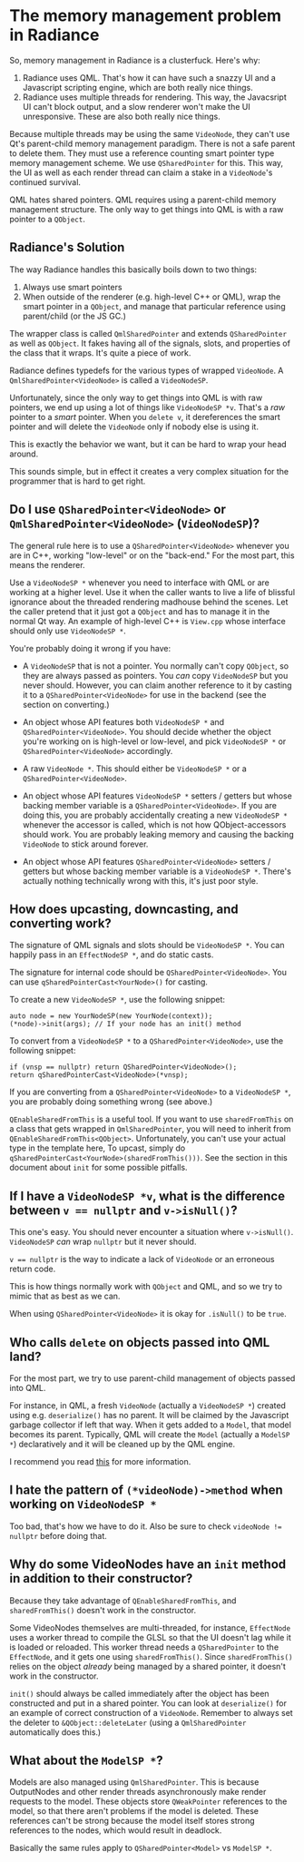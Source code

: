 # The memory management problem in Radiance

So, memory management in Radiance is a clusterfuck. Here's why:

1. Radiance uses QML. That's how it can have such a snazzy UI and a Javascript scripting engine, which are both really nice things.
2. Radiance uses multiple threads for rendering. This way, the Javacsript UI can't block output, and a slow renderer won't make the UI unresponsive. These are also both really nice things.

Because multiple threads may be using the same `VideoNode`, they can't use Qt's parent-child memory management paradigm. There is not a safe parent to delete them. They must use a reference counting smart pointer type memory management scheme. We use `QSharedPointer` for this. This way, the UI as well as each render thread can claim a stake in a `VideoNode`'s continued survival.

QML hates shared pointers. QML requires using a parent-child memory management structure. The only way to get things into QML is with a raw pointer to a `QObject`.

## Radiance's Solution

The way Radiance handles this basically boils down to two things:

1. Always use smart pointers
2. When outside of the renderer (e.g. high-level C++ or QML), wrap the smart pointer in a `QObject`, and manage that particular reference using parent/child (or the JS GC.)

The wrapper class is called `QmlSharedPointer` and extends `QSharedPointer` as well as `QObject`. It fakes having all of the signals, slots, and properties of the class that it wraps. It's quite a piece of work.

Radiance defines typedefs for the various types of wrapped `VideoNode`. A `QmlSharedPointer<VideoNode>` is called a `VideoNodeSP`.

Unfortunately, since the only way to get things into QML is with raw pointers, we end up using a lot of things like `VideoNodeSP *v`.
That's a *raw* pointer to a *smart* pointer.
When you `delete v`, it dereferences the smart pointer and will delete the `VideoNode` only if nobody else is using it.

This is exactly the behavior we want, but it can be hard to wrap your head around.

This sounds simple, but in effect it creates a very complex situation for the programmer that is hard to get right.

## Do I use `QSharedPointer<VideoNode>` or `QmlSharedPointer<VideoNode>` (`VideoNodeSP`)?

The general rule here is to use a `QSharedPointer<VideoNode>` whenever you are in C++,
working "low-level" or on the "back-end." For the most part, this means the renderer.

Use a `VideoNodeSP *` whenever you need to interface with QML or are working at a higher level.
Use it when the caller wants to live a life of blissful ignorance about the threaded rendering madhouse behind the scenes.
Let the caller pretend that it just got a `QObject` and has to manage it in the normal Qt way.
An example of high-level C++ is `View.cpp` whose interface should only use `VideoNodeSP *`.

You're probably doing it wrong if you have:

- A `VideoNodeSP` that is not a pointer. You normally can't copy `QObject`, so they are always passed as pointers.
  You *can* copy `VideoNodeSP` but you never should.
  However, you can claim another reference to it by
  casting it to a `QSharedPointer<VideoNode>` for use in the backend (see the section on converting.)

- An object whose API features both `VideoNodeSP *` and `QSharedPointer<VideoNode>`.
  You should decide whether the object you're working on is high-level or low-level,
  and pick `VideoNodeSP *` or `QSharedPointer<VideoNode>` accordingly.

- A raw `VideoNode *`. This should either be `VideoNodeSP *` or a `QSharedPointer<VideoNode>`.

- An object whose API features `VideoNodeSP *` setters / getters but whose backing member variable is a `QSharedPointer<VideoNode>`.
  If you are doing this, you are probably accidentally creating a new `VideoNodeSP *` whenever the accessor is called,
  which is not how QObject-accessors should work. You are probably leaking memory
  and causing the backing `VideoNode` to stick around forever.

- An object whose API features `QSharedPointer<VideoNode>` setters / getters but whose backing member variable is a `VideoNodeSP *`.
  There's actually nothing technically wrong with this, it's just poor style.

## How does upcasting, downcasting, and converting work?

The signature of QML signals and slots should be `VideoNodeSP *`. You can happily pass in an `EffectNodeSP *`, and do static casts.

The signature for internal code should be `QSharedPointer<VideoNode>`. You can use `qSharedPointerCast<YourNode>()` for casting.

To create a new `VideoNodeSP *`, use the following snippet:

```
auto node = new YourNodeSP(new YourNode(context));
(*node)->init(args); // If your node has an init() method
```

To convert from a `VideoNodeSP *` to a `QSharedPointer<VideoNode>`, use the following snippet:

```
if (vnsp == nullptr) return QSharedPointer<VideoNode>();
return qSharedPointerCast<VideoNode>(*vnsp);
```

If you are converting from a `QSharedPointer<VideoNode>` to a `VideoNodeSP *`, you are probably doing something wrong (see above.)

`QEnableSharedFromThis` is a useful tool. If you want to use `sharedFromThis` on a class that gets wrapped in `QmlSharedPointer`,
you will need to inherit from `QEnableSharedFromThis<QObject>`. Unfortunately, you can't use your actual type in the template here,
To upcast, simply do `qSharedPointerCast<YourNode>(sharedFromThis()))`.
See the section in this document about `init` for some possible pitfalls.

## If I have a `VideoNodeSP *v`, what is the difference between `v == nullptr` and `v->isNull()`?

This one's easy. You should never encounter a situation where `v->isNull()`.
`VideoNodeSP` *can* wrap `nullptr` but it never should.

`v == nullptr` is the way to indicate a lack of `VideoNode` or an erroneous return code.

This is how things normally work with `QObject` and QML, and so we try to mimic that as best as we can.

When using `QSharedPointer<VideoNode>` it is okay for `.isNull()` to be `true`.

## Who calls `delete` on objects passed into QML land?

For the most part, we try to use parent-child management of objects passed into QML.

For instance, in QML, a fresh `VideoNode` (actually a `VideoNodeSP *`) created using e.g. `deserialize()` has no parent.
It will be claimed by the Javascript garbage collector if left that way.
When it gets added to a `Model`, that model becomes its parent.
Typically, QML will create the `Model` (actually a `ModelSP *`) declaratively and it will be cleaned up by the QML engine.

I recommend you read [this](https://wiki.qt.io/Shared_Pointers_and_QML_Ownership) for more information.

## I hate the pattern of `(*videoNode)->method` when working on `VideoNodeSP *`

Too bad, that's how we have to do it. Also be sure to check `videoNode != nullptr` before doing that.

## Why do some VideoNodes have an `init` method in addition to their constructor?

Because they take advantage of `QEnableSharedFromThis`, and `sharedFromThis()` doesn't work in the constructor.

Some VideoNodes themselves are multi-threaded, for instance, `EffectNode` uses a worker thread to compile the GLSL
so that the UI doesn't lag while it is loaded or reloaded.
This worker thread needs a `QSharedPointer` to the `EffectNode`, and it gets one using `sharedFromThis()`.
Since `sharedFromThis()` relies on the object *already* being managed by a shared pointer, it doesn't work in the constructor.

`init()` should always be called immediately after the object has been constructed and put in a shared pointer.
You can look at `deserialize()` for an example of correct construction of a `VideoNode`.
Remember to always set the deleter to `&QObject::deleteLater` (using a `QmlSharedPointer` automatically does this.)

## What about the `ModelSP *`?

Models are also managed using `QmlSharedPointer`. This is because OutputNodes and other render threads asynchronously make render requests to the model.
These objects store `QWeakPointer` references to the model, so that there aren't problems if the model is deleted.
These references can't be strong because the model itself stores strong references to the nodes, which would result in deadlock.

Basically the same rules apply to `QSharedPointer<Model>` vs `ModelSP *`.
